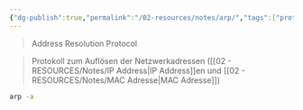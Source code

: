 ```yaml
---
{"dg-publish":true,"permalink":"/02-resources/notes/arp/","tags":["protocol","netzwerk/protocol"],"noteIcon":""}
---
```


> Address Resolution Protocol

> Protokoll zum Auflösen der Netzwerkadressen ([[02 - RESOURCES/Notes/IP Address\|IP Address]]en und [[02 - RESOURCES/Notes/MAC Adresse\|MAC Adresse]])


```sh
arp -a
```
